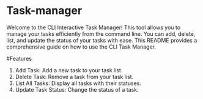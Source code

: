 # Task-manager
Welcome to the CLI Interactive Task Manager! This tool allows you to manage your tasks efficiently from the command line. You can add, delete, list, and update the status of your tasks with ease. This README provides a comprehensive guide on how to use the CLI Task Manager.


#Features
1. Add Task: Add a new task to your task list.
2. Delete Task: Remove a task from your task list.
3. List All Tasks: Display all tasks with their statuses.
4. Update Task Status: Change the status of a task.
